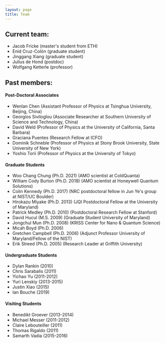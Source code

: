 ```yaml
---
layout: page
title: Team
---
```


## Current team:
- Jacob Fricke (master's student from ETH)
- Enid Cruz-Colón (graduate student)
- Jinggang Xiang (graduate student)
- Julius de Hond (postdoc)
- Wolfgang Ketterle (professor)

## Past members:
#### Post-Doctoral Associates

- Wenlan Chen (Assistant Professor of Physics at Tsinghua University, Beijing, China)
- Georgios Siviloglou (Associate Researcher at Southern University of Science and Technology, China)
- David Weld (Professor of Physics at the University of California, Santa Barbara)
- Graciana Puentes (Research Fellow at ICFO)
- Dominik Schneble (Professor of Physics at Stony Brook University, State University of New York)
- Yoshio Torii (Professor of Physics at the University of Tokyo)

#### Graduate Students

- Woo Chang Chung (Ph.D. 2021) (AMO scientist at ColdQuanta)
- William Cody Burton (Ph.D. 2018) (AMO scientist at Honeywell Quantum Solutions)
- Colin Kennedy (Ph.D. 2017) (NRC postdoctoral fellow in Jun Ye's group at NIST/UC Boulder)
- Hirokazu Miyake (Ph.D. 2013) (JQI Postdoctoral Fellow at the University of Maryland)
- Patrick Medley (Ph.D. 2010) (Postdoctoral Research Fellow at Stanford)
- David Hucul (M.S. 2009) (Graduate Student University of Maryland)
- Jongchul Mun (Ph.D. 2008) (KRISS Center for Nano & Quantum Science)
- Micah Boyd (Ph.D. 2006)
- Gretchen Campbell (Ph.D. 2006) (Adjunct Professor University of Maryland/Fellow of the NIST)
- Erik Streed (Ph.D. 2005) (Research Leader at Griffith University)

#### Undergraduate Students

- Dylan Rankin (2010)
- Chris Sarabalis (2011)
- Yichao Yu (2011-2012)
- Yuri Lenskiy (2013-2015)
- Justin Xiao (2015)
- Ian Bouche (2019)

#### Visiting Students

- Benedikt Groever (2013-2014)
- Michael Messer (2011-2012)
- Claire Lebouteiller (2011)
- Thomas Rigaldo (2011)
- Samarth Vadia (2015-2016)